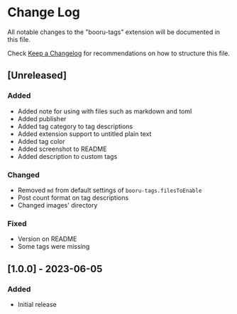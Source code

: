 # Change Log

All notable changes to the "booru-tags" extension will be documented in this file.

Check [Keep a Changelog](http://keepachangelog.com/) for recommendations on how to structure this file.

## [Unreleased]

### Added 

- Added note for using with files such as markdown and toml
- Added publisher
- Added tag category to tag descriptions
- Added extension support to untitled plain text
- Added tag color
- Added screenshot to README
- Added description to custom tags

### Changed

- Removed `md` from default settings of `booru-tags.filesToEnable`
- Post count format on tag descriptions
- Changed images' directory

### Fixed

- Version on README
- Some tags were missing

## [1.0.0] - 2023-06-05
### Added

- Initial release